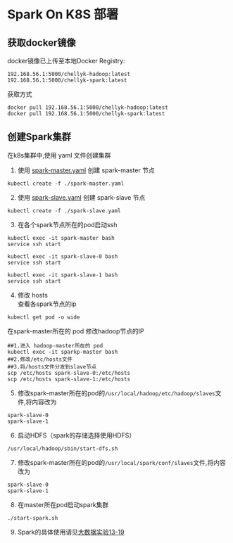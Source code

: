 # Spark On K8S 部署

## 获取docker镜像
docker镜像已上传至本地Docker Registry:
```
192.168.56.1:5000/chellyk-hadoop:latest  
192.168.56.1:5000/chellyk-spark:latest  
```
获取方式
```
docker pull 192.168.56.1:5000/chellyk-hadoop:latest  
docker pull 192.168.56.1:5000/chellyk-spark:latest  
```

## 创建Spark集群  
在k8s集群中,使用 yaml 文件创建集群
1. 使用 [spark-master.yaml](./spark-master.yaml) 创建 spark-master 节点
```
kubectl create -f ./spark-master.yaml
```
2. 使用 [spark-slave.yaml](./spark-slave.yaml) 创建 spark-slave 节点
```
kubectl create -f ./spark-slave.yaml  
```

3. 在各个spark节点所在的pod启动ssh
```
kubectl exec -it spark-master bash
service ssh start

kubectl exec -it spark-slave-0 bash
service ssh start

kubectl exec -it spark-slave-1 bash
service ssh start  
```

4. 修改 hosts  
查看各spark节点的ip
```
kubectl get pod -o wide
```
在spark-master所在的 pod 修改hadoop节点的IP
```
##1.进入 hadoop-master所在的 pod
kubectl exec -it sparkp-master bash
##2.修改/etc/hosts文件  
##3.将/hosts文件分发到slave节点
scp /etc/hosts spark-slave-0:/etc/hosts
scp /etc/hosts spark-slave-1:/etc/hosts
```

5. 修改spark-master所在的pod的`/usr/local/hadoop/etc/hadoop/slaves`文件,将内容改为  
```
spark-slave-0
spark-slave-1 
```  
6. 启动HDFS（spark的存储选择使用HDFS）  
```
/usr/local/hadoop/sbin/start-dfs.sh
```  
7. 修改spark-master所在的pod的`/usr/local/spark/conf/slaves`文件,将内容改为  
```
spark-slave-0
spark-slave-1 
```  
8. 在master所在pod启动spark集群  
```
./start-spark.sh
```  
9. Spark的具体使用请见[大数据实验13-19](../experiments)

